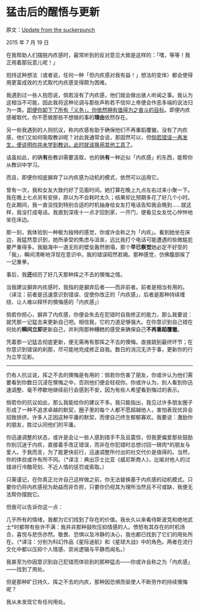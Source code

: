 # 猛击后的醒悟与更新

原文：[Update from the suckerpunch](https://mindingourway.com/update-from-the-suckerpunch/)

2015 年 7 月 19 日

在我帮助人们摆脱内疚感时，最常听到的反对意见大致是这样的：「嘿，等等！我正用着那玩意儿呢！」

抱持这种想法（或者说，任何一种「但内疚感对我有益！」想法的变体）都会使得用更富成效的方式取代内疚感变得颇为困难。

我遇到过一些人抱怨说，倘若没有了内疚感，他们就会做出骇人听闻之事。我认为这相当不可能，因此我将这种论调与那些声称若不信仰上帝便会作恶多端的说法归为一类。[即便你卸下了所有「义务」，你依然拥有值得为之奋斗的目标](https://mindingourway.com/not-because-you-should/)。即便内疚感被取代，你不愿做那些不想做的事的**理由**依然存在。

另一些我遇到的人则抗议，称内疚感有助于确保他们不再重蹈覆辙。没有了内疚感，他们又如何吸取教训呢？对此我通常会说，那固然可以，但[倘若错误一再发生，便说明你并未学到教训，此时就该换用其他工具了](https://mindingourway.com/dont-steer-with-guilt/)。

话虽如此，的确**有**些教训需要汲取，也的确**有**一种近似「内疚感」的东西，能帮你从教训中学习。

而且，即便你彻底摒弃了以内疚感为动机的模式，依然可以运用它。

曾有一次，我和女友大致约好了见面时间。她打算在晚上九点左右过来小聚一下。我在晚上七点另有安排，原以为不会耗时太久；结果却比预期多花了好几个小时。在此期间，我一直没找到特别合适的时机抽身给女友打电话告知我会晚到……就这样，我没打成电话。我直到深夜十一点才回到家，一开门，便看见女友忧心忡忡地坐在床边。

那一刻，我体验到一种极为独特的感觉，你或许会称之为「内疚」。看到她坐在床边，我猛然意识到，她所承受的焦虑与沮丧，远比我打个电话可能遭遇的些微尴尬要严重得多。我脑海中一道无形的壁垒轰然倒塌，那个**早已察觉**她必定不好受的「我」，瞬间清晰地浮现在意识中。我的错误昭然若揭。那种感觉，仿佛腹部挨了一记重拳。

事后，我**还**经历了好几天那种挥之不去的懊悔之情。

当我建议摒弃内疚感时，我指的是摒弃后者——而非前者。前者是相当有用的。（译注：前者是迅速意识到错误、促使你改正的「内疚感」，后者是那种持续缠绕、让人难以释怀的懊悔感的「内疚感」）

倘若你担心，摒弃了内疚感，你便会失去在犯错时自我修正的能力，那么我要说：就凭那一记猛击来更新自己吧。相信我，它的力道足够强大。在你意识到自己错在何处的**瞬间立即**更新自己，并利用那种糟糕的感受来确保自己**不再重蹈覆辙**。

凭着那一记猛击彻底更新，便无需再有那挥之不去的懊悔。直接跳到最终环节；在你意识到错误的刹那，尽可能地完成修正自我。数日的消沉无济于事，更新你的行为立竿见影。

------

仍有人抗议说，挥之不去的懊悔是有用的：倘若你伤害了朋友，你或许认为他们需要看到你数日沉浸在懊悔之中，否则他们便会轻视你。你或许认为，别人看到你迅速调整、毫不停歇地继续前行会感到不安，因为有些人希望看到悔过的表示。

倘若你的抗议如此，那么我能给你的建议不多。我只能指出，我见过许多朋友圈子形成了一种不追求卓越的默契，圈子里的每个人都不愿超越他人，害怕表现优异会招致排挤。许多人正因这种平庸的默契，而使自己终生郁郁寡欢。我要说：激励你的朋友，胜过认同他们的平庸。

你迅速调整的状态，或许是会让一些人感到措手不及且震惊，但我更偏爱那些鼓励你别沉迷于内疚，直接着手改正错误，而非在你犯错时总想讨回一磅肉\*的朋友与爱人。于我而言，为了能更快前行，迅速调整所付出的社交代价是值得的。当然，你的体验或许有所不同。（\*译注：典出莎士比亚《威尼斯商人》，比喻对他人的过错进行冷酷苛刻、不近人情的惩罚或索取。）

只需谨记，在你真正允许自己这样做之前，你无法替换基于内疚感的动机模式。只要你仍将内疚感视为助益而非负担，只要你仍视其为理所当然且不可或缺，我便无法帮你摆脱它。

但我可以告诉你这一点：

几乎所有的情绪，我都为它们找到了存在的价值。我长久以来看待斯波克和绝地武士\*时都带有些许不满：我并非那种鼓吹压抑情感的人。愤怒有其存在的时机场合，喜悦与悲伤亦然。敬畏、恐惧以及冷静的决心，我也都已找到了它们的用处所在。（\*译注：分别为科幻作品《星际迷航》和《星球大战》中的角色。两者在流行文化中都以压抑个人情感、崇尚逻辑与平静而闻名。）

我甚至为你因意识到自己犯错而体验到的那种猛击——你或许会称之为「内疚感」——找到了用处。

但是那种旷日持久、挥之不去的内疚，那种因恐惧而驱使人不断劳作的持续懊悔呢？

我从未发现它有任何用处。